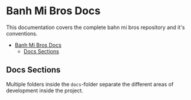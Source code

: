 # Banh Mi Bros Docs
This documentation covers the complete bahn mi bros repository and it's conventions. 

- [Banh Mi Bros Docs](#banh-mi-bros-docs)
  - [Docs Sections](#docs-sections)

## Docs Sections
Multiple folders inside the `docs`-folder separate the different areas of development inside the project.
